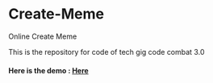 # Create-Meme
Online Create Meme

This is the repository for code  of tech gig code combat 3.0
<h4> Here is the demo : <a href="https://creatememe.herokuapp.com/creatememe" > Here</a></h4>

